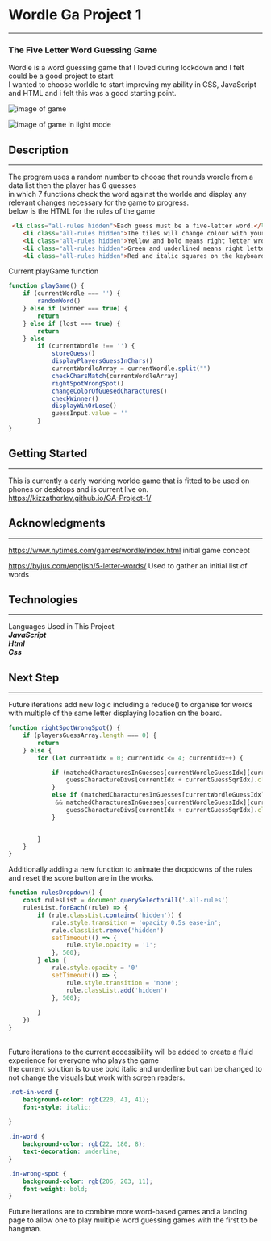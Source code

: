  # Wordle Ga Project 1
 ---
### The Five Letter Word Guessing Game
Wordle is a word guessing game that I loved during lockdown and I felt could be a good project to start<br>
I wanted to choose worldle to start improving my ability in CSS, JavaScript and HTML and i felt this was a good starting point.

![image of game](./images/wordle.png)

![image of game in light mode](./images/lightmode.png)

## Description 
---
The program uses a random number to choose that rounds wordle from a data list then the player has 6 guesses <br> in which 7 functions check the word against the worlde and display any relevant changes necessary for the game to progress.<br> below is the HTML for the rules of the game 

```html
 <li class="all-rules hidden">Each guess must be a five-letter word.</li>
    <li class="all-rules hidden">The tiles will change colour with your guess</li>
    <li class="all-rules hidden">Yellow and bold means right letter wrong spot</li>
    <li class="all-rules hidden">Green and underlined means right letter right spot</li>
    <li class="all-rules hidden">Red and italic squares on the keyboard are incorrect letters</li>
```



Current playGame function
``` js
function playGame() {
    if (currentWordle === '') {
        randomWord()
    } else if (winner === true) {
        return
    } else if (lost === true) {
        return
    } else
        if (currentWordle !== '') {
            storeGuess()
            displayPlayersGuessInChars()
            currentWordleArray = currentWordle.split("")
            checkCharsMatch(currentWordleArray)
            rightSpotWrongSpot()
            changeColorOfGuesedCharactures()
            checkWinner()
            displayWinOrLose()
            guessInput.value = ''
        }
}

```


## Getting Started
---
This is currently a early working worlde game that is fitted to be used on phones or desktops and is current live on. <br>
https://kizzathorley.github.io/GA-Project-1/



## Acknowledgments 
---

https://www.nytimes.com/games/wordle/index.html
initial game concept 

https://byjus.com/english/5-letter-words/
Used to gather an initial list of words


## Technologies
---
Languages Used in This Project
<br>***JavaScript*** 
<br>***Html***
<br>***Css***


## Next Step 
---
Future iterations add new logic including a reduce() to organise for words with multiple of the same letter displaying location on the board. 

``` js 
function rightSpotWrongSpot() {
    if (playersGuessArray.length === 0) {
        return
    } else {
        for (let currentIdx = 0; currentIdx <= 4; currentIdx++) {

            if (matchedCharacturesInGuesses[currentWordleGuessIdx][currentIdx] === currentWordleArray[currentIdx]) {
                guessCharactureDivs[currentIdx + currentGuessSqrIdx].classList.add('in-word')
            }
            else if (matchedCharacturesInGuesses[currentWordleGuessIdx][currentIdx] !== currentWordleArray[currentIdx]
             && matchedCharacturesInGuesses[currentWordleGuessIdx][currentIdx] !== '') {
                guessCharactureDivs[currentIdx + currentGuessSqrIdx].classList.add('in-wrong-spot')
            } 


        }
    }
}

```

Additionally adding a new function to animate the dropdowns of the rules and reset the score button are in the works.
``` js 
function rulesDropdown() {
    const rulesList = document.querySelectorAll('.all-rules')
    rulesList.forEach((rule) => {
        if (rule.classList.contains('hidden')) {
            rule.style.transition = 'opacity 0.5s ease-in';
            rule.classList.remove('hidden')
            setTimeout(() => {
                rule.style.opacity = '1';
            }, 500);
        } else {
            rule.style.opacity = '0'
            setTimeout(() => {
                rule.style.transition = 'none';
                rule.classList.add('hidden')
            }, 500);
            
        }
    })
}

``` 

<br>
Future iterations to the current accessibility will be added to create a fluid experience for everyone who plays the game<br>
the current solution is to use bold italic and underline but can be changed to not change the visuals but work with screen readers.

```CSS
.not-in-word {
    background-color: rgb(220, 41, 41);
    font-style: italic;
    
}

.in-word {
    background-color: rgb(22, 180, 8);
    text-decoration: underline;
}

.in-wrong-spot {
    background-color: rgb(206, 203, 11);
    font-weight: bold;
}
```

Future iterations are to combine more word-based games and a landing page to allow one to play multiple word guessing games with the first to be hangman. 